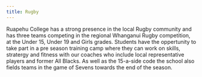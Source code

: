 ```yaml
---
title: Rugby
---
```

Ruapehu College has a strong presence in the local Rugby community and has three teams competing in the regional Whanganui Rugby competition, at the Under 15, Under 19 and Girls grades. Students have the oppertunity to take part in a pre season training camp where they can work on skills, stratergy and fitness with our coaches who include local representative players and former All Blacks. As well as the 15-a-side code the school also fields teams in the game of Sevens towards the end of the season.   
